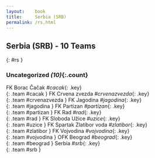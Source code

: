 ```yaml
---
layout:    book
title:     Serbia (SRB)
permalink: /rs.html
---
```


## Serbia (SRB) - 10 Teams
{: #rs }





### Uncategorized _(10)_{:.count}

FK Borac Čačak _#cacak_{: .key} <br>
{: .team #cacak }
FK Crvena zvezda _#crvenazvezda_{: .key} <br>
{: .team #crvenazvezda }
FK Jagodina _#jagodina_{: .key} <br>
{: .team #jagodina }
FK Partizan _#partizan_{: .key} <br>
{: .team #partizan }
FK Rad _#rad_{: .key} <br>
{: .team #rad }
FK Sloboda Užice _#uzice_{: .key} <br>
{: .team #uzice }
FK Spartak Zlatibor voda _#zlatibor_{: .key} <br>
{: .team #zlatibor }
FK Vojvodina _#vojvodina_{: .key} <br>
{: .team #vojvodina }
OFK Beograd _#beograd_{: .key} <br>
{: .team #beograd }
Serbia _#srb_{: .key} <br>
{: .team #srb }


 
